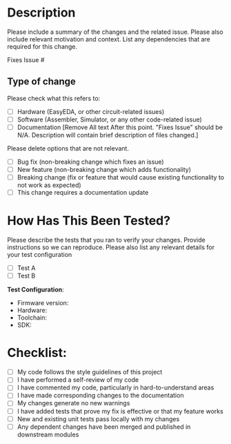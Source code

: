 # Description

Please include a summary of the changes and the related issue. Please also include relevant motivation and context. List any dependencies that are required for this change.

Fixes Issue #

## Type of change

Please check what this refers to:

- [ ] Hardware (EasyEDA, or other circuit-related issues)
- [ ] Software (Assembler, Simulator, or any other code-related issue)
- [ ] Documentation [Remove All text After this point. "Fixes Issue" should be N/A. Description will contain brief description of files changed.] 

Please delete options that are not relevant.

- [ ] Bug fix (non-breaking change which fixes an issue)
- [ ] New feature (non-breaking change which adds functionality)
- [ ] Breaking change (fix or feature that would cause existing functionality to not work as expected)
- [ ] This change requires a documentation update

# How Has This Been Tested?

Please describe the tests that you ran to verify your changes. Provide instructions so we can reproduce. Please also list any relevant details for your test configuration

- [ ] Test A
- [ ] Test B

**Test Configuration**:
* Firmware version:
* Hardware:
* Toolchain:
* SDK:

# Checklist:

- [ ] My code follows the style guidelines of this project
- [ ] I have performed a self-review of my code
- [ ] I have commented my code, particularly in hard-to-understand areas
- [ ] I have made corresponding changes to the documentation
- [ ] My changes generate no new warnings
- [ ] I have added tests that prove my fix is effective or that my feature works
- [ ] New and existing unit tests pass locally with my changes
- [ ] Any dependent changes have been merged and published in downstream modules
